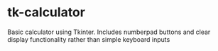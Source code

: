 # tk-calculator
Basic calculator using Tkinter. Includes numberpad buttons and clear display functionality rather than simple keyboard inputs
